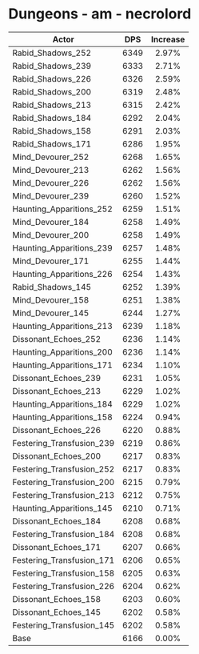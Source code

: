 # Dungeons - am - necrolord
| Actor | DPS | Increase |
|---|:---:|:---:|
|Rabid_Shadows_252|6349|2.97%|
|Rabid_Shadows_239|6333|2.71%|
|Rabid_Shadows_226|6326|2.59%|
|Rabid_Shadows_200|6319|2.48%|
|Rabid_Shadows_213|6315|2.42%|
|Rabid_Shadows_184|6292|2.04%|
|Rabid_Shadows_158|6291|2.03%|
|Rabid_Shadows_171|6286|1.95%|
|Mind_Devourer_252|6268|1.65%|
|Mind_Devourer_213|6262|1.56%|
|Mind_Devourer_226|6262|1.56%|
|Mind_Devourer_239|6260|1.52%|
|Haunting_Apparitions_252|6259|1.51%|
|Mind_Devourer_184|6258|1.49%|
|Mind_Devourer_200|6258|1.49%|
|Haunting_Apparitions_239|6257|1.48%|
|Mind_Devourer_171|6255|1.44%|
|Haunting_Apparitions_226|6254|1.43%|
|Rabid_Shadows_145|6252|1.39%|
|Mind_Devourer_158|6251|1.38%|
|Mind_Devourer_145|6244|1.27%|
|Haunting_Apparitions_213|6239|1.18%|
|Dissonant_Echoes_252|6236|1.14%|
|Haunting_Apparitions_200|6236|1.14%|
|Haunting_Apparitions_171|6234|1.10%|
|Dissonant_Echoes_239|6231|1.05%|
|Dissonant_Echoes_213|6229|1.02%|
|Haunting_Apparitions_184|6229|1.02%|
|Haunting_Apparitions_158|6224|0.94%|
|Dissonant_Echoes_226|6220|0.88%|
|Festering_Transfusion_239|6219|0.86%|
|Dissonant_Echoes_200|6217|0.83%|
|Festering_Transfusion_252|6217|0.83%|
|Festering_Transfusion_200|6215|0.79%|
|Festering_Transfusion_213|6212|0.75%|
|Haunting_Apparitions_145|6210|0.71%|
|Dissonant_Echoes_184|6208|0.68%|
|Festering_Transfusion_184|6208|0.68%|
|Dissonant_Echoes_171|6207|0.66%|
|Festering_Transfusion_171|6206|0.65%|
|Festering_Transfusion_158|6205|0.63%|
|Festering_Transfusion_226|6204|0.62%|
|Dissonant_Echoes_158|6203|0.60%|
|Dissonant_Echoes_145|6202|0.58%|
|Festering_Transfusion_145|6202|0.58%|
|Base|6166|0.00%|
